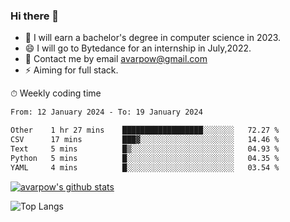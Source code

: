 ### Hi there 👋
<!--I have been a GitHub member for [![Years Badge](https://badges.pufler.dev/years/avarpow)](https://badges.pufler.dev)-->
- 🌱 I will earn a bachelor's degree in computer science in 2023.
- 😄 I will go to Bytedance for an internship in July,2022.
- 💬 Contact me by email avarpow@gmail.com
- ⚡ Aiming for full stack.

<!--💻 Coding Activity Logging

[![Commits Badge](https://badges.pufler.dev/commits/weekly/avarpow)](https://badges.pufler.dev)-->

⏱ Weekly coding time
<!--START_SECTION:waka-->

```txt
From: 12 January 2024 - To: 19 January 2024

Other    1 hr 27 mins    ██████████████████░░░░░░░   72.27 %
CSV      17 mins         ███▓░░░░░░░░░░░░░░░░░░░░░   14.46 %
Text     5 mins          █▒░░░░░░░░░░░░░░░░░░░░░░░   04.93 %
Python   5 mins          █░░░░░░░░░░░░░░░░░░░░░░░░   04.35 %
YAML     4 mins          █░░░░░░░░░░░░░░░░░░░░░░░░   03.54 %
```

<!--END_SECTION:waka-->

[![avarpow's github stats](https://github-readme-stats.vercel.app/api?username=avarpow&count_private=true&show_icons=true&hide=issues&hide_border=true)](https://github.com/anuraghazra/github-readme-stats)

![Top Langs](https://github-readme-stats.vercel.app/api/top-langs/?username=avarpow&layout=compact&hide_border=true) 
<!--[![avarpow's wakatime stats](https://github-readme-stats.vercel.app/api/wakatime?username=avarpow)](https://github.com/anuraghazra/github-readme-stats)-->
